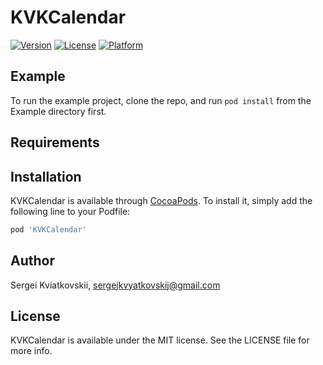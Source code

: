 # KVKCalendar

[![Version](https://img.shields.io/cocoapods/v/KVKCalendar.svg?style=flat)](https://cocoapods.org/pods/KVKCalendar)
[![License](https://img.shields.io/cocoapods/l/KVKCalendar.svg?style=flat)](https://cocoapods.org/pods/KVKCalendar)
[![Platform](https://img.shields.io/cocoapods/p/KVKCalendar.svg?style=flat)](https://cocoapods.org/pods/KVKCalendar)

## Example

To run the example project, clone the repo, and run `pod install` from the Example directory first.

## Requirements

## Installation

KVKCalendar is available through [CocoaPods](https://cocoapods.org). To install
it, simply add the following line to your Podfile:

```ruby
pod 'KVKCalendar'
```

## Author

Sergei Kviatkovskii, sergejkvyatkovskij@gmail.com

## License

KVKCalendar is available under the MIT license. See the LICENSE file for more info.
